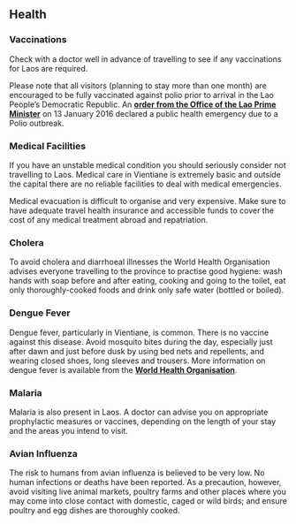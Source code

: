 ## Health

### Vaccinations

Check with a doctor well in advance of travelling to see if any vaccinations for Laos are required.

Please note that all visitors (planning to stay more than one month) are encouraged to be fully vaccinated against polio prior to arrival in the Lao People’s Democratic Republic. An [**order from the Office of the Lao Prime Minister**](https://www.ireland.ie/700/PM-Lao-PDR-Declaration-National-Public-Health-Emergency-Jan-2016.pdf) on 13 January 2016 declared a public health emergency due to a Polio outbreak.

### **Medical Facilities**

If you have an unstable medical condition you should seriously consider not travelling to Laos. Medical care in Vientiane is extremely basic and outside the capital there are no reliable facilities to deal with medical emergencies.

Medical evacuation is difficult to organise and very expensive. Make sure to have adequate travel health insurance and accessible funds to cover the cost of any medical treatment abroad and repatriation.

### **Cholera**

To avoid cholera and diarrhoeal illnesses the World Health Organisation advises everyone travelling to the province to practise good hygiene: wash hands with soap before and after eating, cooking and going to the toilet, eat only thoroughly-cooked foods and drink only safe water (bottled or boiled).

### **Dengue Fever**

Dengue fever, particularly in Vientiane, is common. There is no vaccine against this disease. Avoid mosquito bites during the day, especially just after dawn and just before dusk by using bed nets and repellents, and wearing closed shoes, long sleeves and trousers. More information on dengue fever is available from the [**World Health Organisation**](http://www.who.int/topics/dengue/en/).

### **Malaria**

Malaria is also present in Laos. A doctor can advise you on appropriate prophylactic measures or vaccines, depending on the length of your stay and the areas you intend to visit.

### **Avian Influenza**

The risk to humans from avian influenza is believed to be very low. No human infections or deaths have been reported. As a precaution, however, avoid visiting live animal markets, poultry farms and other places where you may come into close contact with domestic, caged or wild birds; and ensure poultry and egg dishes are thoroughly cooked.